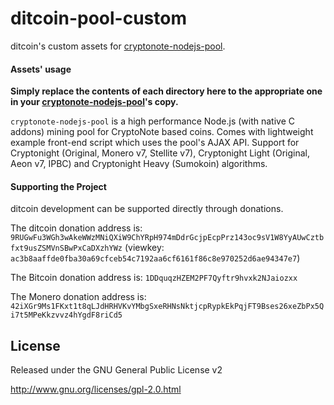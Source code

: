 ditcoin-pool-custom
======================

ditcoin's custom assets for [cryptonote-nodejs-pool](https://github.com/dvandal/cryptonote-nodejs-pool).


#### Assets' usage

__Simply replace the contents of each directory here to the appropriate one in your [cryptonote-nodejs-pool](https://github.com/dvandal/cryptonote-nodejs-pool)'s copy.__

`cryptonote-nodejs-pool` is a high performance Node.js (with native C addons) mining pool for CryptoNote based coins. Comes with lightweight example front-end script which uses the pool's AJAX API. Support for Cryptonight (Original, Monero v7, Stellite v7), Cryptonight Light (Original, Aeon v7, IPBC) and Cryptonight Heavy (Sumokoin) algorithms.

#### Supporting the Project

ditcoin development can be supported directly through donations.

The ditcoin donation address is: `9RUGwFu3WGh3wAkeWWzMNiQXiW9ChYRpH974mDdrGcjpEcpPrz143oc9sV1W8YyAUwCztbfxt9usZSMVnSBwPxCaDXzhYWz` (viewkey: `ac3b8aaffde0fba30a69cfceb54c7192aa6cf6161f86c8e970252d6ae94347e7`)

The Bitcoin donation address is: `1DDquqzHZEM2PF7Qyftr9hvxk2NJaiozxx`

The Monero donation address is: `42iXGr9Ms1FKxt1t8qLJdHRHVKvYMbgSxeRHNsNktjcpRypkEkPqjFT9Bses26xeZbPx5Qi7t5MPeKkzvvz4hYgdF8riCd5`

License
-------
Released under the GNU General Public License v2

http://www.gnu.org/licenses/gpl-2.0.html
